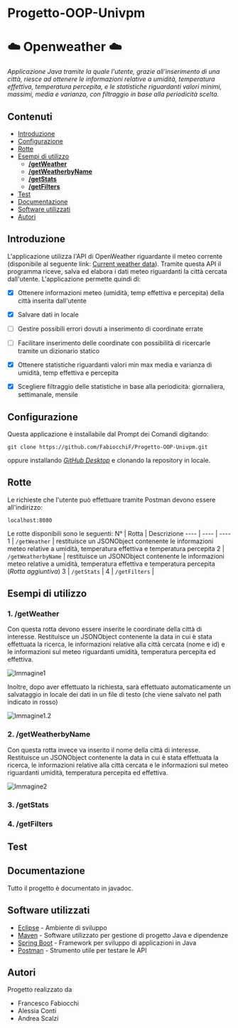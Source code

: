 # Progetto-OOP-Univpm
# :cloud: Openweather :cloud:

*Applicazione Java tramite la quale l'utente, grazie all'inserimento di una città, riesce ad ottenere le informazioni relative a umidità, temperatura effettiva, temperatura percepita, e le statistiche riguardanti valori minimi, massimi, media e varianza, con filtraggio in base alla periodicità scelta.*

## Contenuti
* [Introduzione](https://github.com/FabiocchiF/Progetto-OOP-Univpm#introduzione)
* [Configurazione](https://github.com/FabiocchiF/Progetto-OOP-Univpm#configurazione)
* [Rotte](https://github.com/FabiocchiF/Progetto-OOP-Univpm#rotte)
* [Esempi di utilizzo](https://github.com/FabiocchiF/Progetto-OOP-Univpm#esempi-di-utilizzo)
  * [**/getWeather**](https://github.com/FabiocchiF/Progetto-OOP-Univpm#1-getweather)
  * [**/getWeatherbyName**](https://github.com/FabiocchiF/Progetto-OOP-Univpm#2-getweatherbyname)
  * [**/getStats**](https://github.com/FabiocchiF/Progetto-OOP-Univpm#3-getstats)
  * [**/getFilters**](https://github.com/FabiocchiF/Progetto-OOP-Univpm#4-getfilters)
* [Test](https://github.com/FabiocchiF/Progetto-OOP-Univpm#test)
* [Documentazione](https://github.com/FabiocchiF/Progetto-OOP-Univpm#documentazione)
* [Software utilizzati](https://github.com/FabiocchiF/Progetto-OOP-Univpm#software-utilizzati)
* [Autori](https://github.com/FabiocchiF/Progetto-OOP-Univpm#autori)

## Introduzione
L'applicazione utilizza l'API di OpenWeather riguardante il meteo corrente (disponibile al seguente link: [Current weather data](https://openweathermap.org/current#geo)).
Tramite questa API il programma riceve, salva ed elabora i dati meteo riguardanti la città cercata dall'utente.
L'applicazione permette quindi di:
- [x] Ottenere informazioni meteo (umidità, temp effettiva e percepita) della città inserita dall'utente
- [x] Salvare dati in locale
- [ ] Gestire possibili errori dovuti a inserimento di coordinate errate
- [ ] Facilitare inserimento delle coordinate con possibilità di ricercarle tramite un dizionario statico
- [x] Ottenere statistiche riguardanti valori min max media e varianza di umidità, temp effettiva e percepita
- [x] Scegliere filtraggio delle statistiche in base alla periodicità: giornaliera, settimanale, mensile


## Configurazione
Questa applicazione è installabile dal Prompt dei Comandi digitando:
```
git clone https://github.com/FabiocchiF/Progetto-OOP-Univpm.git
```
oppure installando [*GitHub Desktop*](https://desktop.github.com/) e clonando la repository in locale.

## Rotte
Le richieste che l'utente può effettuare tramite Postman devono essere all'indirizzo:
```
localhost:8080
```
Le rotte disponibili sono le seguenti:
N° | Rotta | Descrizione
---- | ---- | ----
1 | ```/getWeather``` | restituisce un JSONObject contenente le informazioni meteo relative a umidità, temperatura effettiva e temperatura percepita 
2 | ```/getWeatherbyName``` | restituisce un JSONObject contenente le informazioni meteo relative a umidità, temperatura effettiva e temperatura percepita (*Rotta aggiuntiva*)
3 | ```/getStats``` |
4 | ```/getFilters``` |

## Esempi di utilizzo
### 1. /getWeather
Con questa rotta devono essere inserite le coordinate della città di interesse. Restituisce un JSONObject contenente la data in cui è stata effettuata la ricerca, le informazioni relative alla città cercata (nome e id) e le informazioni sul meteo riguardanti umidità, temperatura percepita ed effettiva.

![Immagine1](https://user-images.githubusercontent.com/91316014/148811173-b6f33828-9afa-4cb6-9eb2-d06af2987abc.png)

Inoltre, dopo aver effettuato la richiesta, sarà effettuato automaticamente un salvataggio in locale dei dati in un file di testo (che viene salvato nel path indicato in rosso)

![Immagine1.2](https://user-images.githubusercontent.com/91316014/148812290-d793d63a-1346-4000-9077-7de9e4c750de.png)



### 2. /getWeatherbyName
Con questa rotta invece va inserito il nome della città di interesse. Restituisce un JSONObject contenente la data in cui è stata effettuata la ricerca, le informazioni relative alla città cercata e le informazioni sul meteo riguardanti umidità, temperatura percepita ed effettiva.

![Immagine2](https://user-images.githubusercontent.com/91316014/148811253-940f52f6-37d3-4d9f-93ad-18d82a3462fa.png)


### 3. /getStats

### 4. /getFilters

## Test

## Documentazione
Tutto il progetto è documentato in javadoc.

## Software utilizzati
* [Eclipse](https://www.eclipse.org/downloads/) - Ambiente di sviluppo
* [Maven](https://maven.apache.org/) - Software utilizzato per gestione di progetto Java e dipendenze
* [Spring Boot](https://spring.io/projects/spring-boot) - Framework per sviluppo di applicazioni in Java
* [Postman](https://www.postman.com/) - Strumento utile per testare le API

## Autori
Progetto realizzato da
* Francesco Fabiocchi
* Alessia Conti
* Andrea Scalzi
